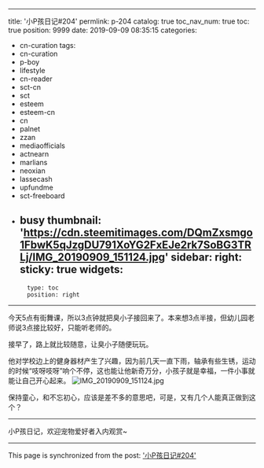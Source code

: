 
---
title: '小P孩日记#204'
permlink: p-204
catalog: true
toc_nav_num: true
toc: true
position: 9999
date: 2019-09-09 08:35:15
categories:
- cn-curation
tags:
- cn-curation
- p-boy
- lifestyle
- cn-reader
- sct-cn
- sct
- esteem
- esteem-cn
- cn
- palnet
- zzan
- mediaofficials
- actnearn
- marlians
- neoxian
- lassecash
- upfundme
- sct-freeboard
- busy
thumbnail: 'https://cdn.steemitimages.com/DQmZxsmgo1FbwK5qJzgDU791XoYG2FxEJe2rk7SoBG3TRLj/IMG_20190909_151124.jpg'
sidebar:
    right:
        sticky: true
widgets:
    -
        type: toc
        position: right
---


今天5点有街舞课，所以3点钟就把臭小子接回来了。本来想3点半接，但幼儿园老师说3点接比较好，只能听老师的。

接早了，路上就比较随意，让臭小子随便玩玩。

他对学校边上的健身器材产生了兴趣，因为前几天一直下雨，轴承有些生锈，运动的时候“吱呀吱呀”响个不停，这也能让他新奇万分，小孩子就是幸福，一件小事就能让自己开心起来。
![IMG_20190909_151124.jpg](https://cdn.steemitimages.com/DQmZxsmgo1FbwK5qJzgDU791XoYG2FxEJe2rk7SoBG3TRLj/IMG_20190909_151124.jpg)

保持童心，和不忘初心，应该是差不多的意思吧，可是，又有几个人能真正做到这个？


***
小P孩日记，欢迎宠物爱好者入内观赏~

- - -

This page is synchronized from the post: ['小P孩日记#204'](https://steemit.com/@julian2013/p-204)
